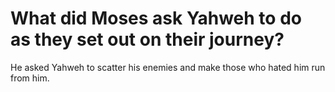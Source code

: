 # What did Moses ask Yahweh to do as they set out on their journey?

He asked Yahweh to scatter his enemies and make those who hated him run from him.
